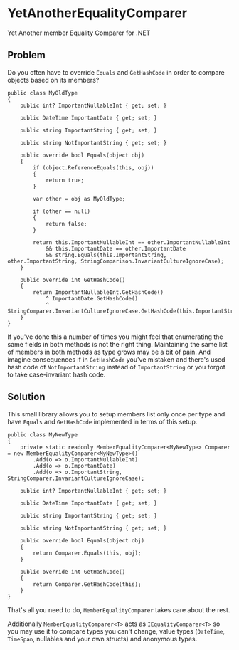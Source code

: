 YetAnotherEqualityComparer
==========================
Yet Another member Equality Comparer for .NET

## Problem ##
Do you often have to override `Equals` and `GetHashCode` in order to compare objects based on its members?

    public class MyOldType
    {
        public int? ImportantNullableInt { get; set; }

        public DateTime ImportantDate { get; set; }

        public string ImportantString { get; set; }

        public string NotImportantString { get; set; }

        public override bool Equals(object obj)
        {
            if (object.ReferenceEquals(this, obj))
            {
                return true;
            }

            var other = obj as MyOldType;

            if (other == null)
            {
                return false;
            }

            return this.ImportantNullableInt == other.ImportantNullableInt
                && this.ImportantDate == other.ImportantDate
                && string.Equals(this.ImportantString, other.ImportantString, StringComparison.InvariantCultureIgnoreCase);
        }

        public override int GetHashCode()
        {
            return ImportantNullableInt.GetHashCode()
                ^ ImportantDate.GetHashCode()
                ^ StringComparer.InvariantCultureIgnoreCase.GetHashCode(this.ImportantString);
        }
    }

If you've done this a number of times you might feel that enumerating the same fields in both methods is not the right thing. Maintaining the same list of members in both methods as type grows may be a bit of pain. And imagine consequences if in `GetHashCode` you've mistaken and there's used hash code of `NotImportantString` instead of `ImportantString` or you forgot to take case-invariant hash code.

## Solution ##
This small library allows you to setup members list only once per type and have `Equals` and `GetHashCode` implemented in terms of this setup.

    public class MyNewType
    {
        private static readonly MemberEqualityComparer<MyNewType> Comparer = new MemberEqualityComparer<MyNewType>()
            .Add(o => o.ImportantNullableInt)
            .Add(o => o.ImportantDate)
            .Add(o => o.ImportantString, StringComparer.InvariantCultureIgnoreCase);

        public int? ImportantNullableInt { get; set; }

        public DateTime ImportantDate { get; set; }

        public string ImportantString { get; set; }

        public string NotImportantString { get; set; }

        public override bool Equals(object obj)
        {
            return Comparer.Equals(this, obj);
        }

        public override int GetHashCode()
        {
            return Comparer.GetHashCode(this);
        }
    }

That's all you need to do, `MemberEqualityComparer` takes care about the rest.

Additionally `MemberEqualityComparer<T>` acts as `IEqualityComparer<T>` so you may use it to compare types you can't change, value types (`DateTime`, `TimeSpan`, nullables and your own structs) and anonymous types.